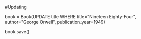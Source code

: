 #Updating

book = Book(UPDATE title WHERE title="Nineteen Eighty-Four", author="George Orwell", publication_year=1949)

book.save()
